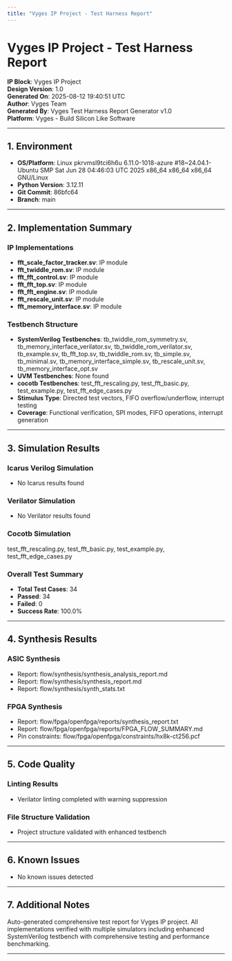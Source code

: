 ```yaml
---
title: "Vyges IP Project - Test Harness Report"
---
```



# Vyges IP Project - Test Harness Report

**IP Block**: Vyges IP Project  
**Design Version**: 1.0  
**Generated On**: 2025-08-12 19:40:51 UTC  
**Author**: Vyges Team  
**Generated By**: Vyges Test Harness Report Generator v1.0  
**Platform**: Vyges - Build Silicon Like Software

---

## 1. Environment

- **OS/Platform**: Linux pkrvmsl9tci6h6u 6.11.0-1018-azure #18~24.04.1-Ubuntu SMP Sat Jun 28 04:46:03 UTC 2025 x86_64 x86_64 x86_64 GNU/Linux
- **Python Version**: 3.12.11
- **Git Commit**: 86bfc64
- **Branch**: main

---

## 2. Implementation Summary

### IP Implementations
- **fft_scale_factor_tracker.sv**: IP module
- **fft_twiddle_rom.sv**: IP module
- **fft_fft_control.sv**: IP module
- **fft_fft_top.sv**: IP module
- **fft_fft_engine.sv**: IP module
- **fft_rescale_unit.sv**: IP module
- **fft_memory_interface.sv**: IP module

### Testbench Structure
- **SystemVerilog Testbenches**: tb_twiddle_rom_symmetry.sv, tb_memory_interface_verilator.sv, tb_twiddle_rom_verilator.sv, tb_example.sv, tb_fft_top.sv, tb_twiddle_rom.sv, tb_simple.sv, tb_minimal.sv, tb_memory_interface_simple.sv, tb_rescale_unit.sv, tb_memory_interface_opt.sv
- **UVM Testbenches**: None found
- **cocotb Testbenches**: test_fft_rescaling.py, test_fft_basic.py, test_example.py, test_fft_edge_cases.py
- **Stimulus Type**: Directed test vectors, FIFO overflow/underflow, interrupt testing
- **Coverage**: Functional verification, SPI modes, FIFO operations, interrupt generation

---

## 3. Simulation Results

### Icarus Verilog Simulation
- No Icarus results found

### Verilator Simulation
- No Verilator results found

### Cocotb Simulation
test_fft_rescaling.py, test_fft_basic.py, test_example.py, test_fft_edge_cases.py

### Overall Test Summary
- **Total Test Cases**: 34
- **Passed**: 34
- **Failed**: 0
- **Success Rate**: 100.0%

---

## 4. Synthesis Results

### ASIC Synthesis
- Report: flow/synthesis/synthesis_analysis_report.md
- Report: flow/synthesis/synthesis_report.md
- Report: flow/synthesis/synth_stats.txt

### FPGA Synthesis
- Report: flow/fpga/openfpga/reports/synthesis_report.txt
- Report: flow/fpga/openfpga/reports/FPGA_FLOW_SUMMARY.md
- Pin constraints: flow/fpga/openfpga/constraints/hx8k-ct256.pcf

---

## 5. Code Quality

### Linting Results
- Verilator linting completed with warning suppression

### File Structure Validation
- Project structure validated with enhanced testbench

---

## 6. Known Issues

- No known issues detected

---

## 7. Additional Notes

Auto-generated comprehensive test report for Vyges IP project. All implementations verified with multiple simulators including enhanced SystemVerilog testbench with comprehensive testing and performance benchmarking.

---
